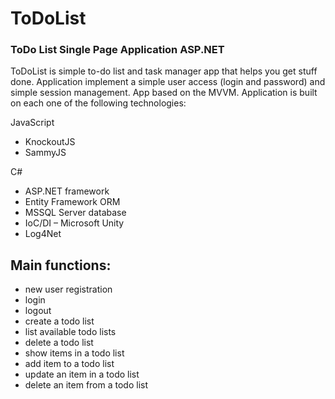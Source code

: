 # ToDoList
### ToDo List Single Page Application ASP.NET

ToDoList is simple to-do list and task manager app that helps you get stuff done. Application implement a simple user access (login and password) and simple session management.
App based on the MVVM. Application is built on each one of the following technologies:

JavaScript
* KnockoutJS
* SammyJS

C#
* ASP.NET framework
* Entity Framework ORM
* MSSQL Server database
* IoC/DI – Microsoft Unity
* Log4Net

## Main functions: 

* new user registration
* login
* logout
* create a todo list
* list available todo lists
* delete a todo list
* show items in a todo list
* add item to a todo list
* update an item in a todo list
* delete an item from a todo list

